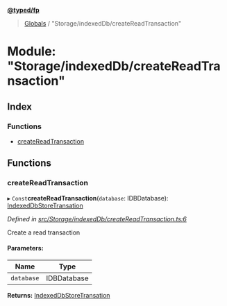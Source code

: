 **[@typed/fp](../README.md)**

> [Globals](../globals.md) / "Storage/indexedDb/createReadTransaction"

# Module: "Storage/indexedDb/createReadTransaction"

## Index

### Functions

* [createReadTransaction](_storage_indexeddb_createreadtransaction_.md#createreadtransaction)

## Functions

### createReadTransaction

▸ `Const`**createReadTransaction**(`database`: IDBDatabase): [IndexedDbStoreTransation](../interfaces/_storage_indexeddb_indexeddbstoretransaction_.indexeddbstoretransation.md)

*Defined in [src/Storage/indexedDb/createReadTransaction.ts:6](https://github.com/TylorS/typed-fp/blob/559f273/src/Storage/indexedDb/createReadTransaction.ts#L6)*

Create a read transaction

#### Parameters:

Name | Type |
------ | ------ |
`database` | IDBDatabase |

**Returns:** [IndexedDbStoreTransation](../interfaces/_storage_indexeddb_indexeddbstoretransaction_.indexeddbstoretransation.md)
